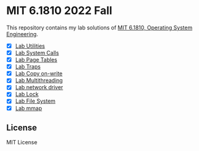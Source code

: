 # MIT 6.1810 2022 Fall

This repository contains my lab solutions of [MIT 6.1810, Operating System Engineering](https://pdos.csail.mit.edu/6.1810/2022/index.html).

- [x] [Lab Utilities](https://github.com/gitychub/xv6-labs-2022/tree/util)
- [x] [Lab System Calls](https://github.com/gitychub/xv6-labs-2022/tree/syscall)
- [x] [Lab Page Tables](https://github.com/gitychub/xv6-labs-2022/tree/pgtbl)
- [x] [Lab Traps](https://github.com/gitychub/xv6-labs-2022/tree/traps)
- [x] [Lab Copy on-write](https://github.com/gitychub/xv6-labs-2022/tree/cow)
- [x] [Lab Multithreading](https://github.com/gitychub/xv6-labs-2022/tree/thread)
- [x] [Lab network driver](https://github.com/gitychub/xv6-labs-2022/tree/net)
- [x] [Lab Lock](https://github.com/gitychub/xv6-labs-2022/tree/lock)
- [x] [Lab File System](https://github.com/gitychub/xv6-labs-2022/tree/fs)
- [x] [Lab mmap](https://github.com/gitychub/xv6-labs-2022/tree/mmap)

## License

MIT License
